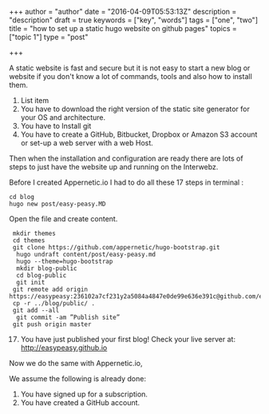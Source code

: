 +++
author = "author"
date = "2016-04-09T05:53:13Z"
description = "description"
draft = true
keywords = ["key", "words"]
tags = ["one", "two"]
title = "how to set up a static hugo website on github pages"
topics = ["topic 1"]
type = "post"

+++
A static website is fast and secure but it is not easy to start a new blog or website if you don't know a lot of commands, tools and also how to install them.

 1. List item
 2.  You have to download the right version of the static site generator for your OS and architecture.
 3.  You have to Install git
 4.  You have to create a GitHub, Bitbucket, Dropbox or Amazon S3 account or set-up a web server with a web Host.

Then when the installation and configuration are ready there are lots of steps to just have the website up and running on the Interwebz.

Before I created Appernetic.io I had to do all these 17 steps in terminal :

  ````hugo new site blog 
 cd blog
  hugo new post/easy-peasy.MD
````
  
Open the file and create content.

```
 mkdir themes 
 cd themes 
 git clone https://github.com/appernetic/hugo-bootstrap.git
  hugo undraft content/post/easy-peasy.md
  hugo --theme=hugo-bootstrap
  mkdir blog-public
  cd blog-public
  git init
 git remote add origin https://easypeasy:236102a7cf231y2a5084a4847e0de99e636e391c@github.com/easypeasy
 cp -r ../blog/public/ .
 git add --all
  git commit -am ”Publish site”
 git push origin master
```
17. You have just published your first blog! Check your live server at: http://easypeasy.github.io

Now we do the same with Appernetic.io,

We assume the following is already done:
1. You have signed up for a subscription.
2. You have created a GitHub account.
